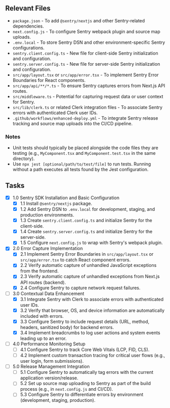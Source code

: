 ## Relevant Files

- `package.json` - To add `@sentry/nextjs` and other Sentry-related dependencies.
- `next.config.js` - To configure Sentry webpack plugin and source map uploads.
- `.env.local` - To store Sentry DSN and other environment-specific Sentry configurations.
- `sentry.client.config.ts` - New file for client-side Sentry initialization and configuration.
- `sentry.server.config.ts` - New file for server-side Sentry initialization and configuration.
- `src/app/layout.tsx` or `src/app/error.tsx` - To implement Sentry Error Boundaries for React components.
- `src/app/api/**/*.ts` - To ensure Sentry captures errors from Next.js API routes.
- `src/middleware.ts` - Potential for capturing request data or user context for Sentry.
- `src/lib/clerk.ts` or related Clerk integration files - To associate Sentry errors with authenticated Clerk user IDs.
- `.github/workflows/enhanced-deploy.yml` - To integrate Sentry release tracking and source map uploads into the CI/CD pipeline.

### Notes

- Unit tests should typically be placed alongside the code files they are testing (e.g., `MyComponent.tsx` and `MyComponent.test.tsx` in the same directory).
- Use `npx jest [optional/path/to/test/file]` to run tests. Running without a path executes all tests found by the Jest configuration.

## Tasks

- [x] 1.0 Sentry SDK Installation and Basic Configuration
  - [x] 1.1 Install `@sentry/nextjs` package.
  - [x] 1.2 Add Sentry DSN to `.env.local` for development, staging, and production environments.
  - [x] 1.3 Create `sentry.client.config.ts` and initialize Sentry for the client-side.
  - [x] 1.4 Create `sentry.server.config.ts` and initialize Sentry for the server-side.
  - [x] 1.5 Configure `next.config.js` to wrap with Sentry's webpack plugin.
- [x] 2.0 Error Capture Implementation
  - [x] 2.1 Implement Sentry Error Boundaries in `src/app/layout.tsx` or `src/app/error.tsx` to catch React component errors.
  - [x] 2.2 Verify automatic capture of unhandled JavaScript exceptions from the frontend.
  - [x] 2.3 Verify automatic capture of unhandled exceptions from Next.js API routes (backend).
  - [x] 2.4 Configure Sentry to capture network request failures.
- [ ] 3.0 Contextual Data Enhancement
  - [x] 3.1 Integrate Sentry with Clerk to associate errors with authenticated user IDs.
  - [x] 3.2 Verify that browser, OS, and device information are automatically included with errors.
  - [x] 3.3 Configure Sentry to include request details (URL, method, headers, sanitized body) for backend errors.
  - [x] 3.4 Implement breadcrumbs to log user actions and system events leading up to an error.
- [ ] 4.0 Performance Monitoring Setup
  - [ ] 4.1 Configure Sentry to track Core Web Vitals (LCP, FID, CLS).
  - [ ] 4.2 Implement custom transaction tracing for critical user flows (e.g., user login, form submissions).
- [ ] 5.0 Release Management Integration
  - [ ] 5.1 Configure Sentry to automatically tag errors with the current application version/release.
  - [ ] 5.2 Set up source map uploading to Sentry as part of the build process (e.g., in `next.config.js` and CI/CD).
  - [ ] 5.3 Configure Sentry to differentiate errors by environment (development, staging, production).